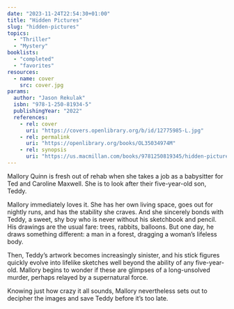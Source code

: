 ```yaml
---
date: "2023-11-24T22:54:30+01:00"
title: "Hidden Pictures"
slug: "hidden-pictures"
topics:
  - "Thriller"
  - "Mystery"
booklists:
  - "completed"
  - "favorites"
resources:
  - name: cover
    src: cover.jpg
params:
  author: "Jason Rekulak"
  isbn: "978-1-250-81934-5"
  publishingYear: "2022"
  references:
    - rel: cover
      uri: "https://covers.openlibrary.org/b/id/12775985-L.jpg"
    - rel: permalink
      uri: "https://openlibrary.org/books/OL35034974M"
    - rel: synopsis
      uri: "https://us.macmillan.com/books/9781250819345/hidden-pictures"
---
```


Mallory Quinn is fresh out of rehab when she takes a job as a babysitter for Ted 
and Caroline Maxwell. She is to look after their five-year-old son, Teddy.

Mallory immediately loves it. She has her own living space, goes out for nightly 
runs, and has the stability she craves. And she sincerely bonds with Teddy, a 
sweet, shy boy who is never without his sketchbook and pencil. His drawings are 
the usual fare: trees, rabbits, balloons. But one day, he draws something 
different: a man in a forest, dragging a woman’s lifeless body.

Then, Teddy’s artwork becomes increasingly sinister, and his stick figures 
quickly evolve into lifelike sketches well beyond the ability of any 
five-year-old. Mallory begins to wonder if these are glimpses of a 
long-unsolved murder, perhaps relayed by a supernatural force.

Knowing just how crazy it all sounds, Mallory nevertheless sets out to decipher 
the images and save Teddy before it’s too late.